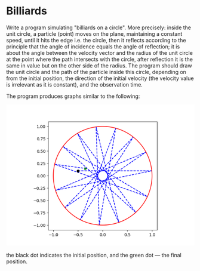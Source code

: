 # Billiards

Write a program simulating "billiards on a circle". More precisely: inside the unit circle, a particle (point) moves on the plane, maintaining a constant speed, until it hits the edge i.e. the circle, then it reflects according to the principle that the angle of incidence equals the angle of reflection; it is about the angle between the velocity vector and the radius of the unit circle at the point where the path intersects with the circle, after reflection it is the same in value but on the other side of the radius. The program should draw the unit circle and the path of the particle inside this circle, depending on from the initial position, the direction of the initial velocity (the velocity value is irrelevant as it is constant), and the observation time.

The program produces graphs similar to the following:

![Expected output](billiard_on_circle.png)

the black dot indicates the initial position, and the green dot — the final position.